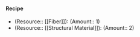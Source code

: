#### Recipe
- (Resource:: [[Fiber]]): (Amount:: 1)
- (Resource:: [[Structural Material]]): (Amount:: 2)
